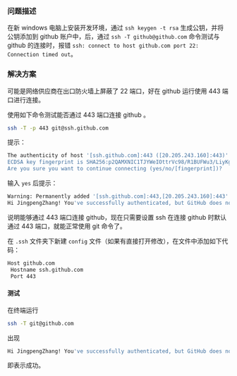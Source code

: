 ### 问题描述

在新 windows 电脑上安装开发环境，通过 `ssh keygen -t rsa` 生成公钥，并将公钥添加到 github 账户中，后，通过 `ssh -T github@github.com` 命令测试与 github 的连接时，报错 `ssh: connect to host github.com port 22: Connection timed out`。

### 解决方案

可能是网络供应商在出口防火墙上屏蔽了 22 端口，好在 github 运行使用 443 端口进行连接。

使用如下命令测试能否通过 443 端口连接 github 。

```bash
ssh -T -p 443 git@ssh.github.com
```

提示：
```bash
The authenticity of host '[ssh.github.com]:443 ([20.205.243.160]:443)' can't be established.
ECDSA key fingerprint is SHA256:p2QAMXNIC1TJYWeIOttrVc98/R1BUFWu3/LiyKgUfQM.
Are you sure you want to continue connecting (yes/no/[fingerprint])?
```

输入 `yes` 后提示：

```bash
Warning: Permanently added '[ssh.github.com]:443,[20.205.243.160]:443' (ECDSA) to the list of known hosts.
Hi JingpengZhang! You've successfully authenticated, but GitHub does not provide shell access.
```

说明能够通过 443 端口连接 github，现在只需要设置 ssh 在连接 github 时默认通过 443 端口，就能正常使用 git 命令了。

在 `.ssh` 文件夹下新建 `config` 文件（如果有直接打开修改），在文件中添加如下代码：

```bash
Host github.com
 Hostname ssh.github.com
 Port 443
```

#### 测试

在终端运行

```bash
ssh -T git@github.com
```

出现

```bash
Hi JingpengZhang! You've successfully authenticated, but GitHub does not provide shell access.
```

即表示成功。